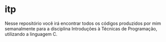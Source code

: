 # itp
Nesse repositório você irá encontrar todos os códigos produzidos por mim semanalmente para a disciplina Introduções à Técnicas de Programação, utilizando a linguagem C.
